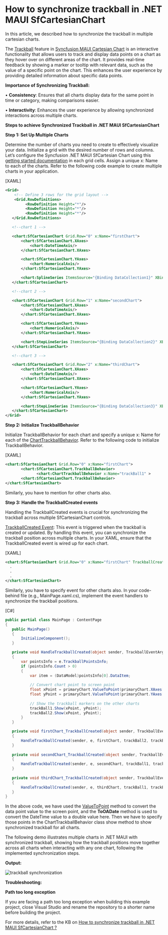 # How to synchronize trackball in .NET MAUI SfCartesianChart

In this article, we described how to synchronize the trackball in multiple cartesian charts. 

The [Trackball](https://help.syncfusion.com/maui/cartesian-charts/trackball) feature in [Syncfusion MAUI Cartesian Chart](https://help.syncfusion.com/maui/cartesian-charts/getting-started) is an interactive functionality that allows users to track and display data points on a chart as they hover over on different areas of the chart. It provides real-time feedback by showing a marker or tooltip with relevant data, such as the value of a specific point on the chart. This enhances the user experience by providing detailed information about specific data points.

**Importance of Synchronizing Trackball:**

•	**Consistency**: Ensures that all charts display data for the same point in time or category, making comparisons easier.

•	**Interactivity**: Enhances the user experience by allowing synchronized interactions across multiple charts.


**Steps to achieve Synchronized Trackball in .NET MAUI SfCartesianChart**

**Step 1: Set Up Multiple Charts**

Determine the number of charts you need to create to effectively visualize your data. Initialize a grid with the desired number of rows and columns.
Let’s configure the Syncfusion .NET MAUI SfCartesian Chart using this [getting started documentation](https://help.syncfusion.com/maui/cartesian-charts/getting-started) in each grid cells. Assign a unique x: Name to each of the charts. Refer to the following code example to create multiple charts in your application.

[XAML]
 ```xml
<Grid>
     <!-- Define 3 rows for the grid layout -->
     <Grid.RowDefinitions>
          <RowDefinition Height="*"/>
          <RowDefinition Height="*"/>
          <RowDefinition Height="*"/>
    </Grid.RowDefinitions>

    <!--chart 1 -->

    <chart:SfCartesianChart Grid.Row="0" x:Name="firstChart"> 
        <chart:SfCartesianChart.XAxes>
            <chart:DateTimeAxis/>
        </chart:SfCartesianChart.XAxes>

        <chart:SfCartesianChart.YAxes>
            <chart:NumericalAxis/>
        </chart:SfCartesianChart.YAxes>

        <chart:SplineSeries ItemsSource="{Binding DataCollection1}" XBindingPath="Date" YBindingPath="Value"/>
    </chart:SfCartesianChart>

    <!--chart 2 -->

    <chart:SfCartesianChart Grid.Row="1" x:Name="secondChart">
        <chart:SfCartesianChart.XAxes>
            <chart:DateTimeAxis/>
        </chart:SfCartesianChart.XAxes>

        <chart:SfCartesianChart.YAxes>
            <chart:NumericalAxis/>
        </chart:SfCartesianChart.YAxes>

        <chart:StepLineSeries ItemsSource="{Binding DataCollection2}" XBindingPath="Date" YBindingPath="Value"/>
    </chart:SfCartesianChart>

    <!--chart 3 -->

    <chart:SfCartesianChart Grid.Row="2" x:Name="thirdChart">
        <chart:SfCartesianChart.XAxes>
            <chart:DateTimeAxis/>
        </chart:SfCartesianChart.XAxes>

        <chart:SfCartesianChart.YAxes>
            <chart:NumericalAxis/>
        </chart:SfCartesianChart.YAxes>

        <chart:StepLineSeries ItemsSource="{Binding DataCollection3}" XBindingPath="Date" YBindingPath="Value"/>
    </chart:SfCartesianChart>
</Grid> 
 ```


**Step 2: Initialize TrackballBehavior**

Initialize TrackballBehavior for each chart and specify a unique x: Name for each of the [ChartTrackballBehavior](https://help.syncfusion.com/cr/maui/Syncfusion.Maui.Charts.ChartTrackballBehavior.html). Refer to the following code to initialize TrackballBehavior.

 [XAML]
 ```xml
<chart:SfCartesianChart Grid.Row="0" x:Name="firstChart"> 
        <chart:SfCartesianChart.TrackballBehavior>
               <chart:ChartTrackballBehavior x:Name="trackBall1" >       
        <chart:SfCartesianChart.TrackballBehavior> 
</chart:SfCartesianChart> 
 ```
Similarly, you have to mention for other charts also.

**Step 3: Handle the TrackballCreated events**

Handling the TrackballCreated events is crucial for synchronizing the trackball across multiple SfCartesianChart controls.

[TrackballCreated Event](https://help.syncfusion.com/cr/maui/Syncfusion.Maui.Charts.SfCartesianChart.html#Syncfusion_Maui_Charts_SfCartesianChart_TrackballCreated): This event is triggered when the trackball is created or updated. By handling this event, you can synchronize the trackball position across multiple charts. In your XAML, ensure that the TrackballCreated event is wired up for each chart.

 [XAML]
 ```xml
<chart:SfCartesianChart Grid.Row="0" x:Name="firstChart" TrackballCreated="firstChart_TrackballCreated">
   . 
   .
   .
</chart:SfCartesianChart> 
 ```


Similarly, you have to specify event for other charts also.
 In your code-behind file (e.g., MainPage.xaml.cs), implement the event handlers to synchronize the trackball positions.

[C#]
 ```csharp
public partial class MainPage : ContentPage
{
    public MainPage()
    {
        InitializeComponent();
    }

    private void HandleTrackballCreated(object sender, TrackballEventArgs e, SfCartesianChart primaryChart, ChartTrackballBehavior   trackBall1, ChartTrackballBehavior trackBall2)
    {
        var pointsInfo = e.TrackballPointsInfo;
        if (pointsInfo.Count > 0)
        {
            var item = (DataModel)pointsInfo[0].DataItem;
    
            // Convert chart point to screen point
            float xPoint = primaryChart.ValueToPoint(primaryChart.XAxes[0], item.Date.ToOADate());
            float yPoint = primaryChart.ValueToPoint(primaryChart.YAxes[0], item.Value);
    
            // Show the trackball markers on the other charts
            trackBall1.Show(xPoint, yPoint);
            trackBall2.Show(xPoint, yPoint);
        }
    }

    private void firstChart_TrackballCreated(object sender, TrackballEventArgs e)
    {
        HandleTrackballCreated(sender, e, firstChart, trackBall2, trackBall3);
    }
    
    private void secondChart_TrackballCreated(object sender, TrackballEventArgs e)
    {
        HandleTrackballCreated(sender, e, secondChart, trackBall1, trackBall3);
    }
    
    private void thirdChart_TrackballCreated(object sender, TrackballEventArgs e)
    {
        HandleTrackballCreated(sender, e, thirdChart, trackBall1, trackBall2);
    }
} 
 ```

In the above code, we have used the [ValueToPoint](https://help.syncfusion.com/maui/cartesian-charts/transform-axis-value-to-pixel-value-and-vice-versa) method to convert the data point value to the screen point, and the **ToOADate** method is used to convert the DateTime value to a double value here. Then we have to specify those points in the ChartTrackballBehavior class show method to show synchronized trackball for all charts.

The following demo illustrates multiple charts in .NET MAUI with synchronized trackball, showing how the trackball positions move together across all charts when interacting with any one chart, following the implemented synchronization steps.

**Output:**
 
 ![ trackball synchronization](https://support.syncfusion.com/kb/agent/attachment/article/18647/inline?token=eyJhbGciOiJodHRwOi8vd3d3LnczLm9yZy8yMDAxLzA0L3htbGRzaWctbW9yZSNobWFjLXNoYTI1NiIsInR5cCI6IkpXVCJ9.eyJpZCI6IjM0MzQyIiwib3JnaWQiOiIzIiwiaXNzIjoic3VwcG9ydC5zeW5jZnVzaW9uLmNvbSJ9.SlnHed6aMQ8riGFUC2tKxYKLejojSUzYboX56xNEgxA)

**Troubleshooting:**
 
**Path too long exception**

If you are facing a path too long exception when building this example project, close Visual Studio and rename the repository to a shorter name before building the project.

For more details, refer to the KB on [How to synchronize trackball in .NET MAUI SfCartesianChart ?](https://support.syncfusion.com/agent/kb/18647)